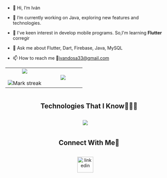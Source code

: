 <!--Intro start-->

- 👋 Hi, I’m Iván
  
- 🔭 I’m currently working on Java, exploring new features and technologies.

- 📱  I've keen interest in develop mobile programs. So,I'm learning **Flutter** corregir

- 💬 Ask me about Flutter, Dart, Firebase, Java, MySQL

- 📫 How to reach me 👀ivandosa33@gmail.com
<!--Intro end-->

<!--- stats & Trophy (start) -->
<p align="center">
  <!--- stats (start) -->
<table align="center">
<tr border="none">
<td width="50%" align="center">
  
  <img  align="center"  src="https://github-readme-stats.vercel.app/api?username=AIVICODE&theme=dark&show_icons=true&count_private=true" />
  <br></br>
  <img  title="🔥 Get streak stats for your profile at git.io/streak-stats" alt="Mark streak" src="https://github-readme-streak-stats.herokuapp.com/?user=1010nishant&theme=dark&hide_border=false" /> 
</td>

<td width="50%" align="center">

  <img  align="center"  src="https://github-readme-stats.anuraghazra1.vercel.app/api/top-langs/?username=AIVICODE&theme=dark&hide_border=false&no-bg=true&no-frame=true&langs_count=10"/>
  
  </td>
</tr>
</table>
<!--- stats (end) -->

<!--h1 without bottom border-->
<div id="user-content-toc">
  <ul align="center">
    <summary><h2 style="display: inline-block">Technologies That I Know👨🏻‍💻</h2></summary>
  </ul>
</div>
<!--tech stack icons-->
<p align="center">
  <a href="https://skillicons.dev">
    <img src="https://skillicons.dev/icons?i=flutter,git,css,discord,figma,firebase,github,html,java,js,linux,mysql,postman,py,tailwind,bootstrap,vscode&perline=14" />
  </a>
</p>


<!-- Connect with me -->
<!--h2 without bottom border-->
<div id="user-content-toc">
  <ul align="center">
    <summary><h2 style="display: inline-block">Connect With Me🤝</h2></summary>
  </ul>
</div>

<!--icons and links-->
<p align="center">
<a href="https://www.linkedin.com/in/iv%C3%A1n-dos-santos-856040339/" target="blank"><img align="center" src="https://media.licdn.com/dms/image/v2/D4D03AQHybdtPApTviQ/profile-displayphoto-shrink_400_400/B4DZN.YPCaG0Ak-/0/1732992103397?e=1738195200&v=beta&t=jnkPz2O_KHNWJfzgOWSRa4-I8fu1g6iGNtOvuz-XzXc" alt="linkedin" height="50" width="50" /></a>

  
</p>
